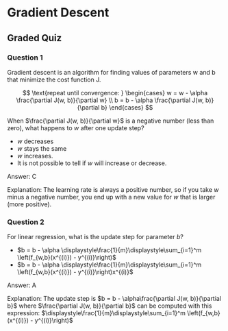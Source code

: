 # Gradient Descent

## Graded Quiz

### Question 1

Gradient descent is an algorithm for finding values of parameters w and b that minimize the cost function J.

$$
\text{repeat until convergence: }
\begin{cases}
    w = w - \alpha \frac{\partial J(w, b)}{\partial w} \\
    b = b - \alpha \frac{\partial J(w, b)}{\partial b}
\end{cases}
$$

When $\frac{\partial J(w, b)}{\partial w}$ is a negative number (less than zero), what happens to $w$ after one update step?

- $w$ decreases
- $w$ stays the same
- $w$ increases.
- It is not possible to tell if $w$ will increase or decrease.

Answer: C

Explanation: The learning rate is always a positive number, so if you take $w$ minus a negative number, you end up with a new value for $w$ that is larger (more positive).

### Question 2

For linear regression, what is the update step for parameter $b$?

- $b = b - \alpha \displaystyle\frac{1}{m}\displaystyle\sum_{i=1}^m \left(f_{w,b}(x^{(i)}) - y^{(i)}\right)$
- $b = b - \alpha \displaystyle\frac{1}{m}\displaystyle\sum_{i=1}^m \left(f_{w,b}(x^{(i)}) - y^{(i)}\right)x^{(i)}$

Answer: A

Explanation: The update step is $b = b - \alpha\frac{\partial J(w, b)}{\partial b}$ where $\frac{\partial J(w, b)}{\partial b}$ can be computed with this expression: $\displaystyle\frac{1}{m}\displaystyle\sum_{i=1}^m \left(f_{w,b}(x^{(i)}) - y^{(i)}\right)$
